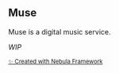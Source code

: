 ## Muse

Muse is a digital music service.

*WIP*

<a href="https://github.com/libra-php/nebula" title="Nebula"><small>✨ Created with Nebula Framework</small></a>

